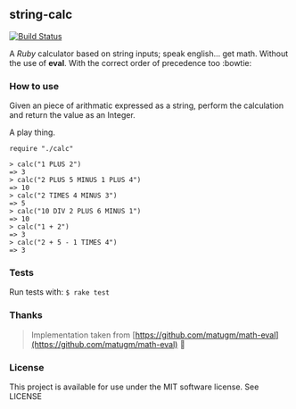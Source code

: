 ## string-calc

[![Build Status](https://travis-ci.org/rob-murray/string-calc.svg)](https://travis-ci.org/rob-murray/string-calc)

A *Ruby* calculator based on string inputs; speak english... get math. Without the use of **eval**. With the correct order of precedence too :bowtie:


### How to use

Given an piece of arithmatic expressed as a string, perform the calculation and return the value as an Integer.

A play thing.

```
require "./calc"

> calc("1 PLUS 2")
=> 3
> calc("2 PLUS 5 MINUS 1 PLUS 4")
=> 10
> calc("2 TIMES 4 MINUS 3")
=> 5
> calc("10 DIV 2 PLUS 6 MINUS 1")
=> 10
> calc("1 + 2")
=> 3
> calc("2 + 5 - 1 TIMES 4")
=> 3
```


### Tests

Run tests with: `$ rake test`


### Thanks

> Implementation taken from [https://github.com/matugm/math-eval](https://github.com/matugm/math-eval) :raised_hands:


### License

This project is available for use under the MIT software license.
See LICENSE
